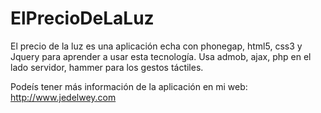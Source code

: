 ElPrecioDeLaLuz
===============

El precio de la luz es una aplicación echa con phonegap, html5, css3 y Jquery para aprender a usar esta tecnología. Usa admob, ajax, php en el lado servidor, hammer para los gestos táctiles. 

Podeís tener más información de la aplicación en mi web: http://www.jedelwey.com
